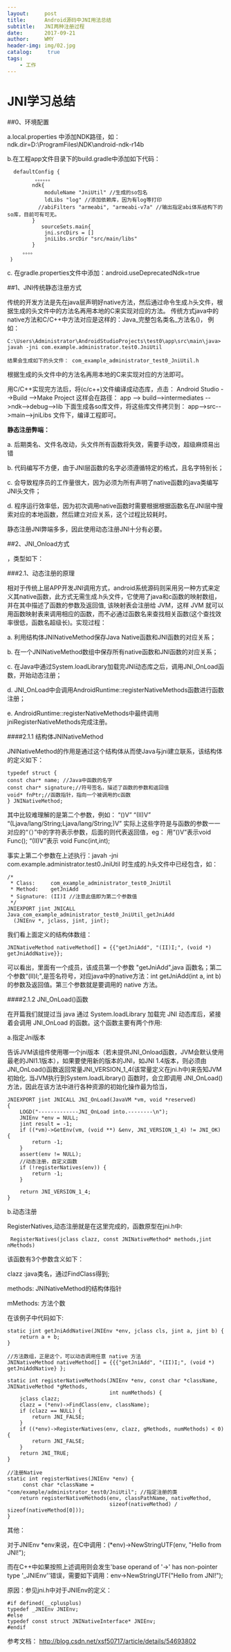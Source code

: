 ```yaml
---
layout:     post
title:      Android源码中JNI用法总结
subtitle:   JNI两种注册过程
date:       2017-09-21
author:     WMY
header-img: img/02.jpg
catalog: 	 true
tags: 
    - 工作
---
```



# JNI学习总结


##0、环境配置

a.local.properties 中添加NDK路径，如：ndk.dir=D\:\\ProgramFiles\\NDK\\android-ndk-r14b

b.在工程app文件目录下的build.gradle中添加如下代码：

	  defaultConfig {
	         。。。。。。
	        ndk{
	            moduleName "JniUtil" //生成的so包名
	            ldLibs "log" //添加依赖库，因为有log等打印
	          //abiFilters "armeabi", "armeabi-v7a" //输出指定abi体系结构下的so库，目前可有可无。
	        }
	           sourceSets.main{
	            jni.srcDirs = []
	            jniLibs.srcDir "src/main/libs"
	        }
	     。。。。
	 ｝

c. 在gradle.properties文件中添加：android.useDeprecatedNdk=true 


##1、JNI传统静态注册方式

传统的开发方法是先在java层声明好native方法，然后通过命令生成.h头文件，根据生成的头文件中的方法名再用本地的C来实现对应的方法。
传统方式java中的native方法和C/C++中方法对应是这样的：Java_完整包名类名_方法名()， 例如：

	C:\Users\Administrator\AndroidStudioProjects\test0\app\src\main\java>
	javah -jni com.example.administrator.test0.JniUtil

	结果会生成如下的头文件： com_example_administrator_test0_JniUtil.h

根据生成的头文件中的方法名再用本地的C来实现对应的方法即可。

用C/C++实现完方法后，将(c/c++)文件编译成动态库，点击： Android Studio -->Build -->Make Project 这样会在路径： app --> build-->intermediates -->ndk-->debug-->lib 下面生成各so库文件，将这些库文件拷贝到： app-->src-->main-->jniLibs 文件下，编译工程即可。

**静态注册弊端：**

a. 后期类名、文件名改动，头文件所有函数将失效，需要手动改，超级麻烦易出错

b. 代码编写不方便，由于JNI层函数的名字必须遵循特定的格式，且名字特别长；

c. 会导致程序员的工作量很大，因为必须为所有声明了native函数的java类编写JNI头文件；

d. 程序运行效率低，因为初次调用native函数时需要根据根据函数名在JNI层中搜索对应的本地函数，然后建立对应关系，这个过程比较耗时。

静态注册JNI弊端多多，因此使用动态注册JNI十分有必要。


##2、JNI_Onload方式

，类型如下： 


###2.1、动态注册的原理
 
相对于传统上层APP开发JNI调用方式，android系统源码则采用另一种方式来定义其native函数，此方式无需生成.h头文件，它使用了java和c函数的映射数组，并在其中描述了函数的参数及返回值, 该映射表会注册给 JVM，这样 JVM 就可以用函数映射表来调用相应的函数，而不必通过函数名来查找相关函数(这个查找效率很低，函数名超级长)。实现过程：

a. 利用结构体JNINativeMethod保存Java Native函数和JNI函数的对应关系；

b. 在一个JNINativeMethod数组中保存所有native函数和JNI函数的对应关系；

c. 在Java中通过System.loadLibrary加载完JNI动态库之后，调用JNI_OnLoad函数，开始动态注册；

d. JNI_OnLoad中会调用AndroidRuntime::registerNativeMethods函数进行函数注册；

e. AndroidRuntime::registerNativeMethods中最终调用jniRegisterNativeMethods完成注册。


####2.1.1 结构体JNINativeMethod

 JNINativeMethod的作用是通过这个结构体从而使Java与jni建立联系，该结构体的定义如下：

	typedef struct {
	const char* name; //Java中函数的名字
	const char* signature;//符号签名，描述了函数的参数和返回值
	void* fnPtr;//函数指针，指向一个被调用的c函数
	} JNINativeMethod;


其中比较难理解的是第二个参数，例如：
“()V” “(II)V”  “(Ljava/lang/String;Ljava/lang/String;)V”
实际上这些字符是与函数的参数一一对应的“（）”中的字符表示参数，后面的则代表返回值，eg：
用“()V”表示void Func(); “(II)V”表示 void Func(int,int);

事实上第二个参数在上述执行：javah -jni com.example.administrator.test0.JniUtil 时生成的.h头文件中已经包含，如：
	
	/*
	 * Class:     com_example_administrator_test0_JniUtil
	 * Method:    getJniAdd
	 * Signature: (II)I //注意此值即为第二个参数值
	 */
	JNIEXPORT jint JNICALL Java_com_example_administrator_test0_JniUtil_getJniAdd
	  (JNIEnv *, jclass, jint, jint);



我们看上面定义的结构体数组：

	JNINativeMethod nativeMethod[] = {{"getJniAdd", "(II)I;", (void *) getJniAddNative}};
 
可以看出，里面有一个成员，该成员第一个参数 "getJniAdd",java 函数名；第二个参数“(II)I;",是签名符号，对应java中的native方法：int getJniAdd(int a, int b)的参数及返回值。第三个参数就是要调用的 native 方法。

####2.1.2 JNI_OnLoad()函数

在开篇我们就提过当 java 通过 System.loadLibrary 加载完 JNI 动态库后，紧接着会调用 JNI_OnLoad 的函数。这个函数主要有两个作用:

a.指定Jni版本

告诉JVM该组件使用哪一个jni版本（若未提供JNI_Onload函数，JVM会默认使用最老的JNI1.1版本），如果要使用新的版本的JNI，如JNI 1.4版本，则必须由JNI_OnLoad()函数返回常量JNI_VERSION_1_4(该常量定义在jni.h中)来告知JVM初始化.
当JVM执行到System.loadLibrary() 函数时，会立即调用 JNI_OnLoad() 方法，因此在该方法中进行各种资源的初始化操作最为恰当，

	JNIEXPORT jint JNICALL JNI_OnLoad(JavaVM *vm, void *reserved)
	{
	    LOGD("-------------JNI_OnLoad into.--------\n");
	    JNIEnv *env = NULL;
	    jint result = -1;
	    if ((*vm)->GetEnv(vm, (void **) &env, JNI_VERSION_1_4) != JNI_OK) {
	        return -1;
	    }
	    assert(env != NULL);
	    //动态注册，自定义函数
	    if (!registerNatives(env)) {
	        return -1;
	    }
	
	    return JNI_VERSION_1_4;
	}

b.动态注册

RegisterNatives,动态注册就是在这里完成的，函数原型在jni.h中:

	 RegisterNatives(jclass clazz, const JNINativeMethod* methods,jint nMethods)

该函数有3个参数含义如下：

clazz :java类名，通过FindClass得到; 

methods: JNINativeMethod的结构体指针

mMethods: 方法个数

在该例子中代码如下:
 
	static jint getJniAddNative(JNIEnv *env, jclass cls, jint a, jint b) {
	    return a + b;
	}	
 
	//方法数组，正是这个，可以动态调用任意 native 方法
	JNINativeMethod nativeMethod[] = {{{"getJniAdd", "(II)I;", (void *) getJniAddNative} };	
	
	static int registerNativeMethods(JNIEnv *env, const char *className, JNINativeMethod *gMethods,
	                                 int numMethods) {
	    jclass clazz;
	    clazz = (*env)->FindClass(env, className);
	    if (clazz == NULL) {
	        return JNI_FALSE;
	    }	
	    if ((*env)->RegisterNatives(env, clazz, gMethods, numMethods) < 0) {
	        return JNI_FALSE;
	    }	
	    return JNI_TRUE;
	}
	
	//注册Native
	static int registerNatives(JNIEnv *env) {
	     const char *className = "com/example/administrator_test0/JniUtil"; //指定注册的类
	    return registerNativeMethods(env, classPathName, nativeMethod,
	                                 sizeof(nativeMethod) / sizeof(nativeMethod[0]));
	}
 

其他： 

对于JNIEnv *env来说，在C中调用：(*env)->NewStringUTF(env, "Hello from JNI!");

而在C++中如果按照上述调用则会发生'base operand of '->' has non-pointer type '_JNIEnv''错误，需要如下调用：env->NewStringUTF("Hello from JNI!");

原因：参见jni.h中对于JNIEnv的定义：

	#if defined(__cplusplus)
	typedef _JNIEnv JNIEnv;
	#else
	typedef const struct JNINativeInterface* JNIEnv;
	#endif



参考文档：
http://blog.csdn.net/xsf50717/article/details/54693802


